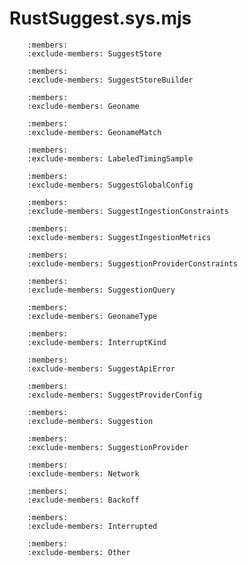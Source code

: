 # RustSuggest.sys.mjs

```{js:autoclass} RustSuggest.sys.SuggestStore
    :members:
    :exclude-members: SuggestStore
```
```{js:autoclass} RustSuggest.sys.SuggestStoreBuilder
    :members:
    :exclude-members: SuggestStoreBuilder
```
```{js:autoclass} RustSuggest.sys.Geoname
    :members:
    :exclude-members: Geoname
```
```{js:autoclass} RustSuggest.sys.GeonameMatch
    :members:
    :exclude-members: GeonameMatch
```
```{js:autoclass} RustSuggest.sys.LabeledTimingSample
    :members:
    :exclude-members: LabeledTimingSample
```
```{js:autoclass} RustSuggest.sys.SuggestGlobalConfig
    :members:
    :exclude-members: SuggestGlobalConfig
```
```{js:autoclass} RustSuggest.sys.SuggestIngestionConstraints
    :members:
    :exclude-members: SuggestIngestionConstraints
```
```{js:autoclass} RustSuggest.sys.SuggestIngestionMetrics
    :members:
    :exclude-members: SuggestIngestionMetrics
```
```{js:autoclass} RustSuggest.sys.SuggestionProviderConstraints
    :members:
    :exclude-members: SuggestionProviderConstraints
```
```{js:autoclass} RustSuggest.sys.SuggestionQuery
    :members:
    :exclude-members: SuggestionQuery
```
```{js:autoclass} RustSuggest.sys.GeonameType
    :members:
    :exclude-members: GeonameType
```
```{js:autoclass} RustSuggest.sys.InterruptKind
    :members:
    :exclude-members: InterruptKind
```
```{js:autoclass} RustSuggest.sys.SuggestApiError
    :members:
    :exclude-members: SuggestApiError
```
```{js:autoclass} RustSuggest.sys.SuggestProviderConfig
    :members:
    :exclude-members: SuggestProviderConfig
```
```{js:autoclass} RustSuggest.sys.Suggestion
    :members:
    :exclude-members: Suggestion
```
```{js:autoclass} RustSuggest.sys.SuggestionProvider
    :members:
    :exclude-members: SuggestionProvider
```
```{js:autoclass} RustSuggest.sys.Network
    :members:
    :exclude-members: Network
```
```{js:autoclass} RustSuggest.sys.Backoff
    :members:
    :exclude-members: Backoff
```
```{js:autoclass} RustSuggest.sys.Interrupted
    :members:
    :exclude-members: Interrupted
```
```{js:autoclass} RustSuggest.sys.Other
    :members:
    :exclude-members: Other
```
```{js:autofunction} RustSuggest.sys.rawSuggestionUrlMatches
```

